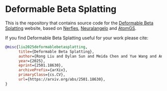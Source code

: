 # Deformable Beta Splatting

This is the repository that contains source code for the [Deformable Beta Splatting](https://rongliu-leo.github.io/beta-splatting/) website, based on [Nerfies](https://github.com/nerfies/nerfies.github.io), [Neuralangelo](https://research.nvidia.com/labs/dir/neuralangelo/) and [AtomGS](https://rongliu-leo.github.io/AtomGS/).

If you find Deformable Beta Splatting useful for your work please cite:
```bibtex
@misc{liu2025deformablebetasplatting,
      title={Deformable Beta Splatting}, 
      author={Rong Liu and Dylan Sun and Meida Chen and Yue Wang and Andrew Feng},
      year={2025},
      eprint={2501.18630},
      archivePrefix={arXiv},
      primaryClass={cs.CV},
      url={https://arxiv.org/abs/2501.18630}, 
}
```